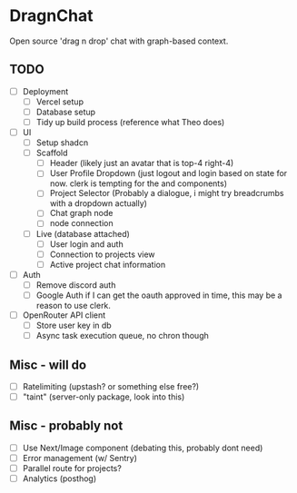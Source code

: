 # DragnChat

Open source 'drag n drop' chat with graph-based context.

## TODO

- [ ] Deployment
    - [ ] Vercel setup
    - [ ] Database setup
    - [ ] Tidy up build process (reference what Theo does)
- [ ] UI
    - [ ] Setup shadcn
    - [ ] Scaffold
        - [ ] Header (likely just an avatar that is top-4 right-4)
        - [ ] User Profile Dropdown (just logout and login based on state for now. clerk is tempting for the <SignedIn /> and <SignedOut /> components)
        - [ ] Project Selector (Probably a dialogue, i might try breadcrumbs with a dropdown actually)
        - [ ] Chat graph node
        - [ ] node connection
    - [ ] Live (database attached)
        - [ ] User login and auth
        - [ ] Connection to projects view
        - [ ] Active project chat information
- [ ] Auth
    - [ ] Remove discord auth
    - [ ] Google Auth if I can get the oauth approved in time, this may be a reason to use clerk.
- [ ] OpenRouter API client
    - [ ] Store user key in db
    - [ ] Async task execution queue, no chron though

## Misc - will do

- [ ] Ratelimiting (upstash? or something else free?)
- [ ] "taint" (server-only package, look into this)

## Misc - probably not

- [ ] Use Next/Image component (debating this, probably dont need)
- [ ] Error management (w/ Sentry)
- [ ] Parallel route for projects?
- [ ] Analytics (posthog)